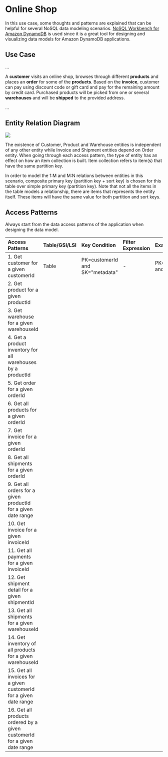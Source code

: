 # Online Shop

In this use case, some thoughts and patterns are explained that can be helpful for several NoSQL data modeling scenarios. [NoSQL Workbench for Amazon DynamoDB](https://docs.aws.amazon.com/amazondynamodb/latest/developerguide/workbench.settingup.html) is used since it is a great tool for designing and visualizing data models for Amazon DynamoDB applications.

## Use Case

...
 
 A **customer** visits an online shop, browses through different **products** and places an **order** for some of the **products**. Based on the **invoice**, customer can pay using discount code or gift card and pay for the remaining amount by credit card. Purchased products will be picked from one or several **warehouses** and will be **shipped** to the provided address.
 
 ...

## Entity Relation Diagram
![](resources/AnOnlineShopErd.png)

The existence of Customer, Product and Warehouse entities is independent of any other entity while Invoice and Shipment entities depend on Order entity. When going through each access pattern, the type of entity has an effect on how an item collection is built. Item collection refers to item(s) that have the same partition key.

In order to model the 1:M and M:N relations between entities in this scenario, composite primary key (partition key + sort key) is chosen for this table over simple primary key (partition key). Note that not all the items in the table models a relationship, there are items that represents the entity itself. These items will have the same value for both partition and sort keys.

## Access Patterns

Always start from the data access patterns of the application when designing the data model.

| Access Patterns |Table/GSI/LSI|Key Condition|Filter Expression| Example|
| :---        | :---         | :---     | :---    |:---|
| 1. Get customer for a given customerId|Table|PK=customerId and SK="metadata"|-|PK="c#customer@mail.com" and SK="metadata"|
| 2. Get product for a given productId   | 
| 3. Get warehouse for a given warehouseId |
| 4. Get a product inventory for all warehouses by a productId |
| 5. Get order for a given orderId |
| 6. Get all products for a given orderId |
| 7. Get invoice for a given orderId |
| 8. Get all shipments for a given orderId |
| 9. Get all orders for a given productId for a given date range |
| 10. Get invoice for a given invoiceId |
| 11. Get all payments for a given invoiceId |
| 12. Get shipment detail for a given shipmentId |
| 13. Get all shipments for a given warehouseId |
| 14. Get inventory of all products for a given warehouseId |
| 15. Get all invoices for a given customerId for a given date range |
| 16. Get all products ordered by a given customerId for a given date range  |